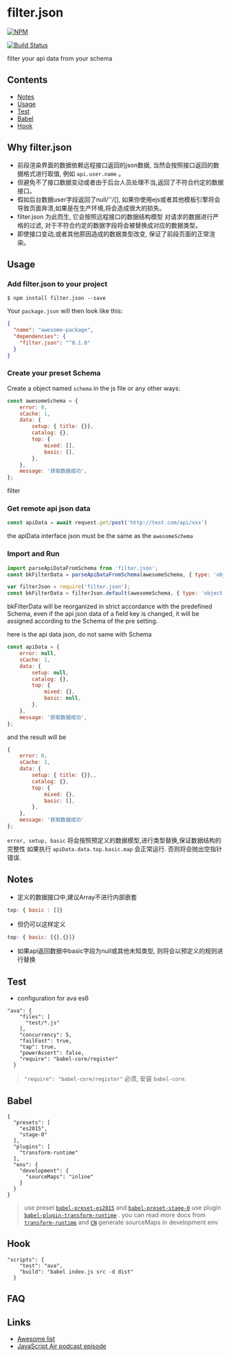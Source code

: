 # filter.json

[![NPM](https://nodei.co/npm/filter.json.png)](https://nodei.co/npm/filter.json/)

[![Build Status](https://secure.travis-ci.org/noodleswww/filter.json.png)](https://travis-ci.org/noodleswww/filter.json)

filter your api data from your schema


## Contents

- [Notes](#notes)
- [Usage](#usage)
- [Test](#test)
- [Babel](#babel)
- [Hook](#hook)



## Why filter.json
* 前段渲染界面的数据依赖远程接口返回的json数据, 当然会按照接口返回的数据格式进行取值, 例如 `api.user.name` 。
* 但避免不了接口数据变动或者由于后台人员处理不当,返回了不符合约定的数据接口。
* 假如后台数据user字段返回了null/''/[], 如果你使用ejs或者其他模板引擎将会导致页面奔溃,如果是在生产环境,将会造成很大的损失。
* filter.json 为此而生, 它会按照远程接口的数据结构模型 对请求的数据进行严格的过滤, 对于不符合约定的数据字段将会被替换成对应的数据类型。
* 即使接口变动,或者其他原因造成的数据类型改变, 保证了前段页面的正常渲染。 


## Usage
### Add filter.json to your project

```console
$ npm install filter.json --save
```

Your `package.json` will then look like this:

```json
{
  "name": "awesome-package",
  "dependencies": {
    "filter.json": "^0.1.0"
  }
}
```

### Create your preset Schema

Create a object named `schema` in the js file or any other ways:

```js
const awesomeSchema = {
	error: 0,
	sCache: 1,
	data: {
		setup: { title: {}},
		catalog: {},
		top: {
			mixed: [],
			basic: [],
		},
	},
	message: '获取数据成功',
};
```

filter

### Get remote api json data

```js
const apiData = await request.get/post('http://test.com/api/xxx')
```

the apiData interface json must be the same as the `awesomeSchema`

### Import and Run

```js es6(babel版本必须使用 > 6)
import parseApiDataFromSchema from 'filter.json';
const bkFilterData = parseApiDataFromSchema(awesomeSchema, { type: 'object', api: apiData, schema: awesomeSchema });
````

```js es5 引用方式(babel转换后挂到default属性)
var filterJson = require('filter.json');
const bkFilterData = filterJson.default(awesomeSchema, { type: 'object', api: apiData, schema: awesomeSchema });
````

bkFilterData will be reorganized in strict accordance with the predefined Schema, even if the api json data of a field key is changed,
it will be assigned according to the Schema of the pre setting.


here is the api data json, do not same with Schema

```js
const apiData = {
	error: null,
	sCache: 1,
	data: {
		setup: null,
		catalog: {},
		top: {
			mixed: {},
			basic: null,
		},
	},
	message: '获取数据成功',
};
````
and the result will be

```js
{
    error: 0,
    sCache: 1,
    data: {
	    setup: { title: {}},,
	    catalog: {},
	    top: {
		    mixed: {},
		    basic: [],
	    },
    },
    message: '获取数据成功'
};
````

`error, setup, basic` 将会按照预定义的数据模型,进行类型替换,保证数据结构的完整性
如果执行 `apiData.data.top.basic.map` 会正常运行. 否则将会抛出空指针错误.



## Notes
* 定义的数据接口中,建议Array不进行内部嵌套
```js
top: { basic : []}
````
* 但仍可以这样定义
```js
top: { basic: [{},{}]}
```
* 如果api返回数据中basic字段为null或其他未知类型, 则将会以预定义的规则进行替换



## Test

* configuration for ava es6
```
"ava": {
    "files": [
      "test/*.js"
    ],
    "concurrency": 5,
    "failFast": true,
    "tap": true,
    "powerAssert": false,
    "require": "babel-core/register"
  }
```
> `"require": "babel-core/register"` 必须, 安装 `babel-core`.



## Babel

```
{
  "presets": [
	"es2015",
	"stage-0"
  ],
  "plugins": [
	"transform-runtime"
  ],
  "env": {
	"development": {
	  "sourceMaps": "inline"
	}
  }
}
```
> use preset [`babel-preset-es2015`](https://babeljs.io/docs/plugins/preset-es2015/) and [`babel-preset-stage-0`](https://babeljs.io/docs/plugins/babel-preset-stage-0/)
> use plugin [`babel-plugin-transform-runtime`](https://github.com/babel/babel/tree/master/packages/babel-plugin-transform-runtime) . you can read more docs from [`transform-runtime`](https://babeljs.io/docs/plugins/transform-runtime/) and [`CN`](https://www.zfanw.com/blog/babel-6.html#babel-runtime) 
> generate sourceMaps in development env



## Hook

```
"scripts": {
    "test": "ava",
    "build": "babel index.js src -d dist"
  }
```




## FAQ



## Links

- [Awesome list](https://github.com/avajs/awesome-ava)
- [JavaScript Air podcast episode](http://jsair.io/ava)
